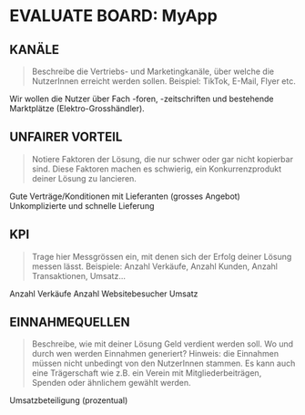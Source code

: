 #  EVALUATE BOARD: MyApp

## KANÄLE
> Beschreibe die Vertriebs- und Marketingkanäle, über welche die NutzerInnen erreicht werden sollen. Beispiel: TikTok, E-Mail, Flyer etc.

Wir wollen die Nutzer über Fach -foren, -zeitschriften und bestehende Marktplätze (Elektro-Grosshändler).

## UNFAIRER VORTEIL
> Notiere Faktoren der Lösung, die nur schwer oder gar nicht kopierbar sind. Diese Faktoren machen es schwierig, ein Konkurrenzprodukt deiner Lösung zu lancieren.

Gute Verträge/Konditionen mit Lieferanten (grosses Angebot)
Unkomplizierte und schnelle Lieferung


## KPI
> Trage hier Messgrössen ein, mit denen sich der Erfolg deiner Lösung messen lässt. Beispiele: Anzahl Verkäufe, Anzahl Kunden, Anzahl Transaktionen, Umsatz...

Anzahl Verkäufe
Anzahl Websitebesucher
Umsatz

## EINNAHMEQUELLEN
> Beschreibe, wie mit deiner Lösung Geld verdient werden soll. Wo und durch wen werden Einnahmen generiert? Hinweis: die Einnahmen müssen nicht unbedingt von den NutzerInnen stammen. Es kann auch eine Trägerschaft wie z.B. ein Verein mit Mitgliederbeiträgen, Spenden oder ähnlichem gewählt werden.

Umsatzbeteiligung (prozentual)

